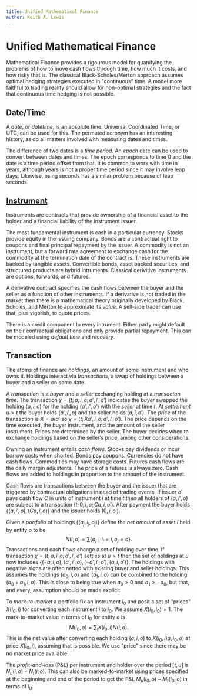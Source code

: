 ```yaml
---
title: Unified Mathematical Finance
author: Keith A. Lewis
...
```


# Unified Mathematical Finance

Mathematical Finance provides a rigourous model for quanifying the
problems of how to move cash flows through time, how much it costs,
and how risky that is.  The classical Black-Scholes/Merton approach
assumes optimal hedging strategies executed in "continuous" time. A model
more faithful to trading reality should allow for non-optimal strategies
and the fact that continuous time hedging is not possible.


## Date/Time

A _date_, or _datetime_, is an absolute time. Universal Coordinated Time,
or UTC, can be used for this. The permuted acronym has an interesting history,
as do all matters involved with measuring dates and times.

The difference of two dates is a _time period_.
An _epoch_ date can be used to convert between dates and times. The epoch corresponds to time 0
and the date is a time period offset from that.
It is common to work with time in years, although years is not a proper time period
since it may involve leap days. Likewise, using seconds has a similar problem because
of leap seconds.

## [Instrument](https://ifrscommunity.com/knowledge-base/financial-instruments-definitions/)

Instruments are contracts that provide ownership of a financial asset to the holder
and a financial liability of the instrument issuer.

The most fundamental instrument is cash in a particular currency.
Stocks provide equity in the issuing company. Bonds are a contractual right
to coupons and final principal repayment by the issuer.
A commodity is not an instrument, but a forward rate agreement to exchange cash
for the commodity at the termination date of the contract is.
These instruments are backed by tangible assets.
Convertible bonds, asset backed securities, and structured products are
hybrid intruments. Classical derivitive instruments are options, forwards, and futures.

A derivative contract specifies the cash flows between the buyer and the seller
as a function of other instruments.
If a derivative is not traded in the market then there is a mathematical theory originally
developed by Black, Scholes, and Merton to approximate its _value_.
A sell-side trader can use that, plus vigorish, to quote prices.

There is a credit component to every intrument. Either party might default
on their contractual obligations and only provide partial repayment. This
can be modeled using _default time_ and _recovery_.

## Transaction

The atoms of finance are _holdings_, an amount of some instrument and who owns it.
Holdings interact via _transactions_, a swap of holdings between a buyer and a seller on some date.

A _transaction_ is a _buyer_ and a _seller_ exchanging holding at a _transacton time_.
The transaction $\chi = (t;a, i, o; a', i', o')$
indicates the _buyer_ swapped the holding $(a, i, o)$
for the holding $(a', i', o')$
with the _seller_ at time $t$.
At _settlement_ $u > t$
the buyer holds $(a',i',o)$
and the seller holds $(a,i,o')$.
The _price_ of the transaction is $X = a/a'$ so
$\chi = (t;Xa', i, o; a', i', o')$.
The price depends on the time executed, the buyer instrument, and the
amount of the seller instrument.  Prices are determined by the seller. The
buyer decides when to exchange holdings based on the seller’s price,
among other considerations.

Owning an instrument entails _cash flows_. Stocks pay dividends or incur borrow costs when shorted.
Bonds pay coupons. Currencies do not have cash flows. Commodities may have storage costs.
Futures cash flows are the daily margin adjustents. The price of a futures is always zero.
Cash flows are added to holdings in proportion to the amount of the instrument.

Cash flows are transactions between the buyer and the issuer that are
triggered by contractual obligations instead of trading events. If
issuer $o'$ pays cash flow $C$ in units of instrument $i$ at time $t$
then all holders of $(a, i', o)$ are subject to a transaction 
$(t;0, i, o; Ca, i, o')$.  After payment the buyer holds
$\{(a,i',o),(Ca,i,o)\}$ and the issuer holds $(0,i,o')$.

Given a _portfolio_ of holdings $\{(a_j, i_j, o_j)\}$
define the _net amount_ of asset $i$
held by entity $o$ to be
$$
	N(i, o) = \sum \{a_j\mid i_j = i, o_j = o\}.
$$
Transactions and cash flows change a set of holding over time.
If transaction $\chi = (t;a, i, o; a', i', o')$
settles at $u > t$ then the set of holdings at $u$ 
now includes $\{(-a, i, o), (a', i', o), (-a', i', o'), (a, i, o')\}$.
The holdings with negative signs are often netted with existing buyer and seller holdings.
This assumes the holdings $(a_0, i, o)$
and $(a_1, i, o)$
can be combined to the holding $(a_0 + a_1, i, o)$.
This is close to being true when $a_0 > 0$
and $a_1 > -a_0$, but that, and every, assumption should be made explicit.

To _mark-to-market_ a portfolio fix an instrument $i_0$ and posit
a set of "prices" $X(i_0,i)$ for converting each instrument $i$ to $i_0$.
We assume $X(i_0,i_0) = 1$.
The mark-to-market value in terms of $i_0$ for entity $o$ is
$$
	M(i_0, o) = \sum_{i} X(i_0, i) N(i,o).
$$
This is the net value after converting each holding $(a,i,o)$ to $X(i_0,i)a,i_0,o)$
at price $X(i_0,i)$, assuming that is possible.
We use "price" since there may be no market price available. 

The _profit-and-loss_ (P&L) per instrument and holder over the period $[t, u]$ is
$N_u(i,o) - N_t(i,o)$. This can also be marked-to-market using prices specified at
the beginning and end of the period to get the P&L $M_u(i_0,o) - M_t(i_0,o)$ in
terms of $i_0$.

<!--
### Examples

...

## Discount

_Discount_ is the cost of moving 1 unit of some currency in the future
to time 0.
Let $D(u)$ be the price of a _zero coupon bond_ that pays 1 unit at time $u$.
It is not the case that zero coupon bonds of all maturities trade
but it is useful to construct a _discount curve_ $u\mapsto D(u)$
to approximate the price. Discount
can be expressed in terms of the _forward curve_ $f(t)$ defined by
$D(u) = \exp(-\int_0^u f(t)\,dt)$ or the _spot curve_ $r(t)$ defined
by $D(u) = \exp(-u r(u))$.

__Exercise__. _Show $f(t) = -d(\log D(t))/dt$ and $r(t) = -(\log D(t)/t)$_.

__Exercise__. _Show $r(t) = (1/t)\int_0^t f(s)\,ds$ and $f(t) = r(t) + tr'(t)$_.

A _fixed income instrument_ is a portfolio of zero coupon bonds
paying cash flows $c_k$ at times $u_k$. If the price of the bond is $p$ then
$p = \sum_k c_k D(u_k)$.
Given a set of fixed income instruments with prices $p_j$ and
cash flows $c_{jk}$ at times $u_{jk}$, $0\le k < n_j$. We wish to find a discount
curve that reprices each instrument
$$
	p_j = \sum_k c_{jk} D(u_{jk}), \text{ for all } j.
$$
This problem is highly underdetermined, but the _bootstrap_ method provides a unique solution.

## Bootstrap

Assume $u{jk}


## UNFILED

Vector space
	Linear transformation
	Dual space
	Frechet derivative

Measure
	$B(S)^* \cong ba(S)$
	Algebra of sets - partial information

Probability 
	Random variable
	Random variables
	Stochastic process
	Stochastic integral

$X_t = M_t - \sum_{s\le t}C_s D_s$.

TwoBitCoin

Send through Switzerland. Buy tax law from cantons.

https://bam.kalzumeus.com/archive/moving-money-internationally/
-->
